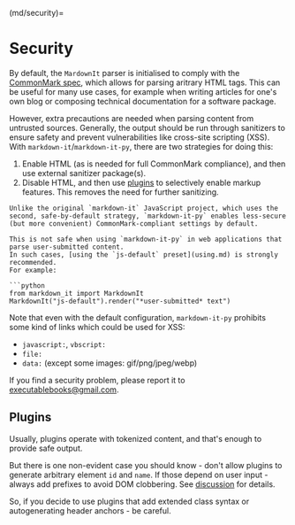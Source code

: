 (md/security)=

# Security

By default, the `MardownIt` parser is initialised to comply with the [CommonMark spec](https://spec.commonmark.org/), which allows for parsing aritrary HTML tags.
This can be useful for many use cases, for example when writing articles for one's own blog or composing technical documentation for a software package.

However, extra precautions are needed when parsing content from untrusted sources.
Generally, the output should be run through sanitizers to ensure safety and prevent vulnerabilities like cross-site scripting (XSS).
With `markdown-it`/`markdown-it-py`, there are two strategies for doing this:

1. Enable HTML (as is needed for full CommonMark compliance), and then use external sanitizer package(s).
2. Disable HTML, and then use [plugins](md/plugins) to selectively enable markup features.
   This removes the need for further sanitizing.

```{warning}
Unlike the original `markdown-it` JavaScript project, which uses the second, safe-by-default strategy, `markdown-it-py` enables less-secure (but more convenient) CommonMark-compliant settings by default.

This is not safe when using `markdown-it-py` in web applications that parse user-submitted content.
In such cases, [using the `js-default` preset](using.md) is strongly recommended.
For example:

```python
from markdown_it import MarkdownIt
MarkdownIt("js-default").render("*user-submitted* text")
```

Note that even with the default configuration, `markdown-it-py` prohibits some kind of links which could be used for XSS:

- `javascript:`, `vbscript:`
- `file:`
- `data:` (except some images: gif/png/jpeg/webp)

If you find a security problem, please report it to <executablebooks@gmail.com>.

## Plugins

Usually, plugins operate with tokenized content, and that's enough to provide safe output.

But there is one non-evident case you should know - don't allow plugins to generate arbitrary element `id` and `name`.
If those depend on user input - always add prefixes to avoid DOM clobbering.
See [discussion](https://github.com/markdown-it/markdown-it/issues/28) for details.

So, if you decide to use plugins that add extended class syntax or autogenerating header anchors - be careful.
